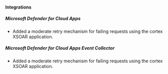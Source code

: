 
#### Integrations

##### Microsoft Defender for Cloud Apps

- Added a moderate retry mechanism for failing requests using the cortex XSOAR application.

##### Microsoft Defender for Cloud Apps Event Collector

- Added a moderate retry mechanism for failing requests using the cortex XSOAR application.
